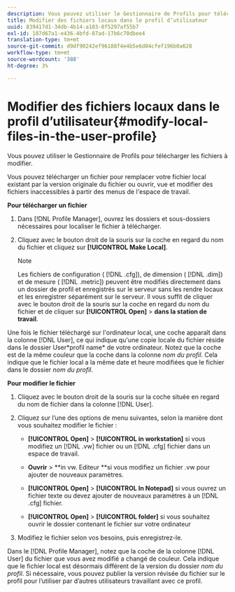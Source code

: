 ```yaml
---
description: Vous pouvez utiliser le Gestionnaire de Profils pour télécharger les fichiers à modifier.
title: Modifier des fichiers locaux dans le profil d’utilisateur
uuid: 839417d1-34db-4b14-a103-8f5297af55b7
exl-id: 187d67a1-e436-4bfd-87ad-17b6c70dbee4
translation-type: tm+mt
source-git-commit: d9df90242ef96188f4e4b5e6d04cfef196b0a628
workflow-type: tm+mt
source-wordcount: '388'
ht-degree: 3%

---
```


# Modifier des fichiers locaux dans le profil d’utilisateur{#modify-local-files-in-the-user-profile}

Vous pouvez utiliser le Gestionnaire de Profils pour télécharger les fichiers à modifier.

Vous pouvez télécharger un fichier pour remplacer votre fichier local existant par la version originale du fichier ou ouvrir, vue et modifier des fichiers inaccessibles à partir des menus de l&#39;espace de travail.

**Pour télécharger un fichier**

1. Dans [!DNL Profile Manager], ouvrez les dossiers et sous-dossiers nécessaires pour localiser le fichier à télécharger.
1. Cliquez avec le bouton droit de la souris sur la coche en regard du nom du fichier et cliquez sur **[!UICONTROL Make Local]**.

   >[!NOTE]
   >
   >Les fichiers de configuration ( [!DNL .cfg]), de dimension ( [!DNL .dim]) et de mesure ( [!DNL .metric]) peuvent être modifiés directement dans un dossier de profil et enregistrés sur le serveur sans les rendre locaux et les enregistrer séparément sur le serveur. Il vous suffit de cliquer avec le bouton droit de la souris sur la coche en regard du nom du fichier et de cliquer sur **[!UICONTROL Open]** > **dans la station de travail**.

Une fois le fichier téléchargé sur l&#39;ordinateur local, une coche apparaît dans la colonne [!DNL User], ce qui indique qu&#39;une copie locale du fichier réside dans le dossier User\*profil name* de votre ordinateur. Notez que la coche est de la même couleur que la coche dans la colonne *nom du profil*. Cela indique que le fichier local a la même date et heure modifiées que le fichier dans le dossier *nom du profil*.

**Pour modifier le fichier**

1. Cliquez avec le bouton droit de la souris sur la coche située en regard du nom de fichier dans la colonne [!DNL User].
1. Cliquez sur l’une des options de menu suivantes, selon la manière dont vous souhaitez modifier le fichier :

   * **[!UICONTROL Open]** >  **[!UICONTROL in workstation]** si vous modifiez un  [!DNL .vw] fichier ou un  [!DNL .cfg] fichier dans un espace de travail.

   * **Ouvrir** > **in vw. Editeur **si vous modifiez un fichier .vw pour ajouter de nouveaux paramètres.

   * **[!UICONTROL Open]** >  **[!UICONTROL In Notepad]** si vous ouvrez un fichier texte ou devez ajouter de nouveaux paramètres à un  [!DNL .cfg] fichier.

   * **[!UICONTROL Open]** >  **[!UICONTROL folder]** si vous souhaitez ouvrir le dossier contenant le fichier sur votre ordinateur

1. Modifiez le fichier selon vos besoins, puis enregistrez-le.

Dans le [!DNL Profile Manager], notez que la coche de la colonne [!DNL User] du fichier que vous avez modifié a changé de couleur. Cela indique que le fichier local est désormais différent de la version du dossier *nom du profil*. Si nécessaire, vous pouvez publier la version révisée du fichier sur le profil pour l’utiliser par d’autres utilisateurs travaillant avec ce profil.
